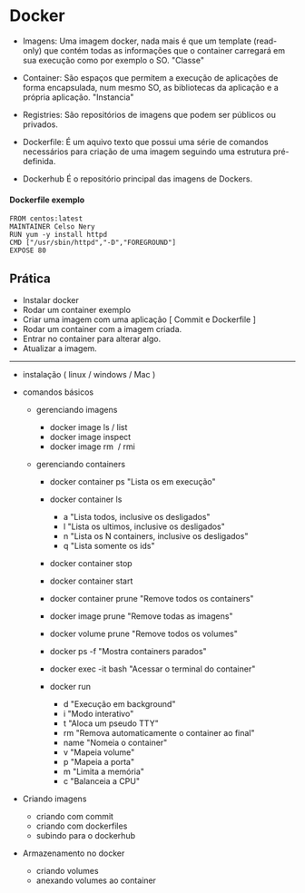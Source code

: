 # Docker

- Imagens: 
	Uma imagem docker, nada mais é que um template (read-only) que contém todas as informações que o container carregará em sua execução como por exemplo o SO. "Classe"

- Container: 
	São espaços que permitem a execução de aplicações de forma encapsulada, num mesmo SO, as bibliotecas da aplicação e a própria aplicação.
	"Instancia"

- Registries: 
	São repositórios de imagens que podem ser públicos ou privados.

- Dockerfile: 
	É um aquivo texto que possui uma série de comandos necessários para criação de uma imagem seguindo uma estrutura pré-definida.

- Dockerhub
	É o repositório principal das imagens de Dockers.
	
#### Dockerfile exemplo

```
FROM centos:latest
MAINTAINER Celso Nery
RUN yum -y install httpd
CMD ["/usr/sbin/httpd","-D","FOREGROUND"]
EXPOSE 80
```

## Prática
- Instalar docker
- Rodar um container exemplo
- Criar uma imagem com uma aplicação [ Commit e Dockerfile ]
- Rodar um container com a imagem criada.
- Entrar no container para alterar algo.
- Atualizar a imagem.

---
- instalação ( linux / windows / Mac )
- comandos básicos
	- gerenciando imagens
		- docker image ls / list
		- docker image inspect <image>
		- docker image rm <image> / rmi <image>

	- gerenciando containers
		- docker container ps "Lista os em execução"
		- docker container ls <param>
			- a "Lista todos, inclusive os desligados"
			- l "Lista os ultimos, inclusive os desligados"
			- n "Lista os N containers, inclusive os desligados"
			- q "Lista somente os ids"
		- docker container stop <container>
		- docker container start <container>
		- docker container prune "Remove todos os containers"
		- docker image prune "Remove todas as imagens"
		- docker volume prune "Remove todos os volumes"
		- docker ps -f "Mostra containers parados"
		- docker exec -it <container> bash "Acessar o terminal do container"
		
		- docker <container> run <param> <image> <cmd> <args>
			- d "Execução em background"
			- i "Modo interativo"
			- t "Aloca um pseudo TTY"
			- rm "Remova automaticamente o container ao final"
			- name "Nomeia o container"
			- v "Mapeia volume"
			- p "Mapeia a porta"
			- m "Limita a memória"
			- c "Balanceia a CPU"


- Criando imagens
	- criando com commit
	- criando com dockerfiles
	- subindo para o dockerhub

- Armazenamento no docker
	- criando volumes
	- anexando volumes ao container

